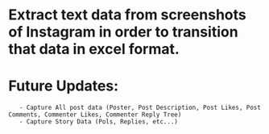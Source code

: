 # Extract text data from screenshots of Instagram in order to transition that data in excel format.

# Future Updates: 
       - Capture All post data (Poster, Post Description, Post Likes, Post Comments, Commenter Likes, Commenter Reply Tree)
       - Capture Story Data (Pols, Replies, etc...)
